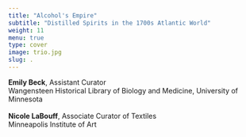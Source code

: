 ```yaml
---
title: "Alcohol's Empire"
subtitle: "Distilled Spirits in the 1700s Atlantic World"
weight: 11
menu: true
type: cover
image: trio.jpg
slug: .
---
```


**Emily Beck**, Assistant Curator
<br>
 Wangensteen Historical Library of Biology and Medicine, University of Minnesota
<br>
<br>
**Nicole LaBouff**, Associate Curator of Textiles
<br>
Minneapolis Institute of Art

